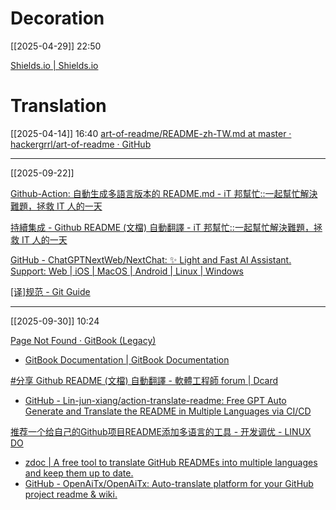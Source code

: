 # Decoration

[[2025-04-29]] 22:50

[Shields.io | Shields.io](https://shields.io/)

# Translation

[[2025-04-14]] 16:40
[art-of-readme/README-zh-TW.md at master · hackergrrl/art-of-readme · GitHub](https://github.com/hackergrrl/art-of-readme/blob/master/README-zh-TW.md)

---

[[2025-09-22]]

[Github-Action: 自動生成多語言版本的 README.md - iT 邦幫忙::一起幫忙解決難題，拯救 IT 人的一天](https://ithelp.ithome.com.tw/articles/10312265)

[持續集成 - Github README (文檔) 自動翻譯 - iT 邦幫忙::一起幫忙解決難題，拯救 IT 人的一天](https://ithelp.ithome.com.tw/articles/10311936)

[GitHub - ChatGPTNextWeb/NextChat: ✨ Light and Fast AI Assistant. Support: Web | iOS | MacOS | Android | Linux | Windows](https://github.com/ChatGPTNextWeb/NextChat)

[[译]规范 - Git Guide](https://zj-git-guide.readthedocs.io/zh-cn/latest/readme/[%E8%AF%91]%E8%A7%84%E8%8C%83/)

---

[[2025-09-30]] 10:24

[Page Not Found · GitBook (Legacy)](https://wastemobile.gitbooks.io/gitbook-chinese/content/format/languages.html)
- [GitBook Documentation | GitBook Documentation](https://gitbook.com/docs/)

[#分享 Github README (文檔) 自動翻譯 - 軟體工程師 forum | Dcard](https://www.dcard.tw/f/softwareengineer/p/241917154)
- [GitHub - Lin-jun-xiang/action-translate-readme: Free GPT Auto Generate and Translate the README in Multiple Languages via CI/CD](https://github.com/Lin-jun-xiang/action-translate-readme)

[推荐一个给自己的Github项目README添加多语言的工具 - 开发调优 - LINUX DO](https://linux.do/t/topic/750530/7)
- [zdoc | A free tool to translate GitHub READMEs into multiple languages and keep them up to date.](https://www.zdoc.app/en)
- [GitHub - OpenAiTx/OpenAiTx: Auto-translate platform for your GitHub project readme & wiki.](https://github.com/OpenAiTx/OpenAiTx?tab=readme-ov-file)

